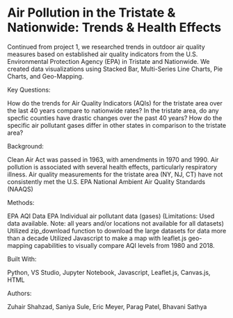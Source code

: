 # Air Pollution in the Tristate & Nationwide: Trends & Health Effects

Continued from project 1, we researched trends in outdoor air quality measures based on established air quality indicators from the U.S. Environmental Protection Agency (EPA) in Tristate and Nationwide. We created data visualizations using Stacked Bar, Multi-Series Line Charts, Pie Charts, and Geo-Mapping.

Key Questions:

How do the trends for Air Quality Indicators (AQIs) for the tristate area over the last 40 years compare to nationwide rates?
In the tristate area, do any specfic counties have drastic changes over the past 40 years?
How do the specific air pollutant gases differ in other states in comparison to the tristate area?

Background:

Clean Air Act was passed in 1963, with amendments in 1970 and 1990. 
Air pollution is associated with several health effects, particularly respiratory illness.
Air quality measurements for the tristate area (NY, NJ, CT) have not consistently met the U.S. EPA  National Ambient Air Quality Standards (NAAQS)

Methods:

EPA AQI Data
EPA Individual air pollutant data (gases)
(Limitations:  Used data available. Note: all years and/or locations not available for all datasets)
Utilized zip_download function to download the large datasets for data more than a decade
Utilized Javascript to make a map with leaflet.js geo-mapping capabilities to visually compare AQI levels from 1980 and 2018.


Built With:

Python, VS Studio, Jupyter Notebook, Javascript, Leaflet.js, Canvas.js, HTML

Authors:

Zuhair Shahzad, Saniya Sule, Eric Meyer, Parag Patel, Bhavani Sathya
